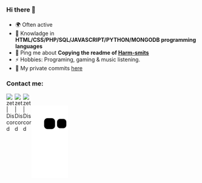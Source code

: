 ### Hi there 👋

####

- 🌍 Often active
- 🌱 Knowladge in **HTML/CSS/PHP/SQL/JAVASCRIPT/PYTHON/MONGODB programming languages**
- 💬 Ping me about **Copying the readme of [Harm-smits](https://github.com/harm-smits/)**
- ⚡️ Hobbies: Programing, gaming & music listening.
- 📝 My private commits [here](https://prnt.sc/71RtapaD7F-a)


### Contact me:
[<img align="left" alt="zet | Discord" width="22px" src="https://cdn.jsdelivr.net/npm/simple-icons@v3/icons/discord.svg" />][github]

[github]: https://discordapp.com/users/415625804907675648


[<img align="left" alt="zet | Discord" width="22px" src="https://cdn.jsdelivr.net/npm/simple-icons@v3/icons/linkedin.svg" />][linkedin]

[linkedin]: https://www.linkedin.com/in/sebastian-florin/


[<img align="left" alt="zet | Discord" width="22px" src="https://cdn.jsdelivr.net/npm/simple-icons@3.13.0/icons/about-dot-me.svg" />][webpage]

[webpage]: https://justzet.github.io/Portofolio/website/home.html

<br>


<a href="https://discord.gg/TbpjY89AtU" target="_blank"><img src="https://github.com/AstraaDev/AstraaDev/blob/output/github-contribution-grid-snake.svg" alt="snake"></a>
